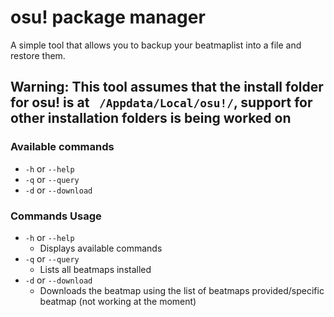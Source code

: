 # osu! package manager
A simple tool that allows you to backup your beatmaplist into a file and restore them.

## Warning: This tool assumes that the install folder for osu! is at ``` /Appdata/Local/osu!/```, support for other installation folders is being worked on

### Available commands
- ``` -h ``` or ```--help``` 
- ``` -q ``` or ```--query```
- ``` -d ``` or ```--download```

### Commands Usage
- ``` -h ``` or ```--help``` 
    - Displays available commands
- ``` -q ``` or ```--query```
    - Lists all beatmaps installed
- ``` -d ``` or ```--download```
    - Downloads the beatmap using the list of beatmaps provided/specific beatmap (not working at the moment)